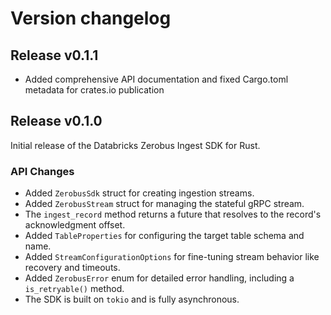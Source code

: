 # Version changelog

## Release v0.1.1

- Added comprehensive API documentation and fixed Cargo.toml metadata for crates.io publication

## Release v0.1.0

Initial release of the Databricks Zerobus Ingest SDK for Rust.

### API Changes

- Added `ZerobusSdk` struct for creating ingestion streams.
- Added `ZerobusStream` struct for managing the stateful gRPC stream.
- The `ingest_record` method returns a future that resolves to the record's acknowledgment offset.
- Added `TableProperties` for configuring the target table schema and name.
- Added `StreamConfigurationOptions` for fine-tuning stream behavior like recovery and timeouts.
- Added `ZerobusError` enum for detailed error handling, including a `is_retryable()` method.
- The SDK is built on `tokio` and is fully asynchronous.
